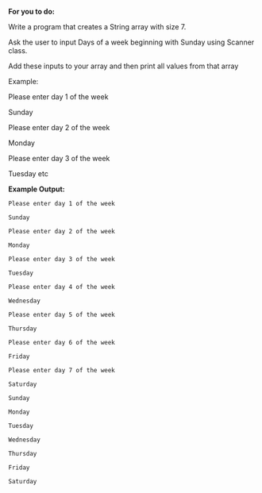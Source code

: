 **For you to do:**

Write a program that creates a String array with size 7.

Ask the user to input Days of a week beginning with Sunday using Scanner class.

Add these inputs to your array and then print all values from that array

Example:

Please enter day 1 of the week

Sunday

Please enter day 2 of the week

Monday

Please enter day 3 of the week

Tuesday etc

**Example Output:**

```
Please enter day 1 of the week
```

```
Sunday
```

```
Please enter day 2 of the week
```

```
Monday
```

```
Please enter day 3 of the week
```

```
Tuesday
```

```
Please enter day 4 of the week
```

```
Wednesday
```

```
Please enter day 5 of the week
```

```
Thursday
```

```
Please enter day 6 of the week
```

```
Friday
```

```
Please enter day 7 of the week
```

```
Saturday
```

```
Sunday
```

```
Monday
```

```
Tuesday
```

```
Wednesday
```

```
Thursday
```

```
Friday
```

```
Saturday
```